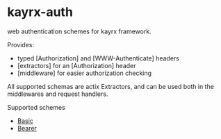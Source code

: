 # kayrx-auth

web authentication schemes for kayrx framework.

Provides:

- typed [Authorization] and [WWW-Authenticate] headers
- [extractors] for an [Authorization] header
- [middleware] for easier authorization checking

All supported schemas are actix Extractors, and can be used both in the middlewares and request handlers.

Supported schemes

- [Basic](https://tools.ietf.org/html/rfc7617)
- [Bearer](https://tools.ietf.org/html/rfc6750)
